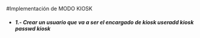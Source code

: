 #Implementación de MODO KIOSK <h5>
  
  
  * 1.- Crear un usuario que va a ser el encargado de kiosk
  **useradd kiosk**
  **passwd kiosk**
  
  
